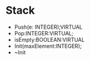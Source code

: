 # Stack
+ Push(e: INTEGER);VIRTUAL
+ Pop:INTEGER:VIRTUAL;
+ isEmpty:BOOLEAN:VIRTUAL
+ Init(maxElement:INTEGER);
+ ~Init